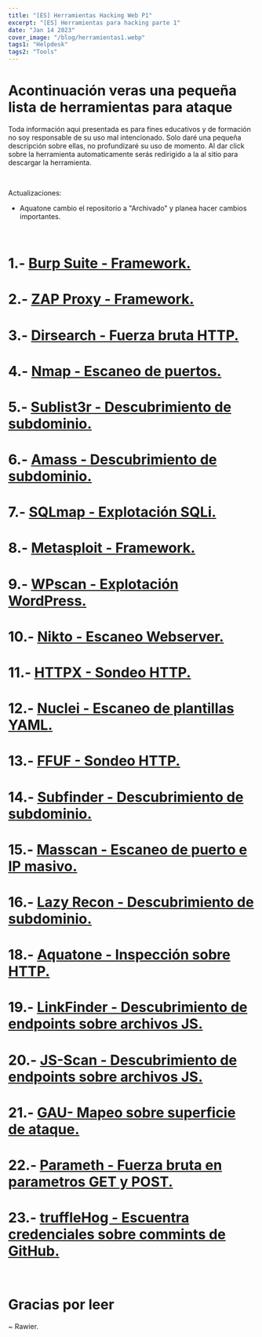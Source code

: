 ```yaml
---
title: "[ES] Herramientas Hacking Web P1"
excerpt: "[ES] Herramientas para hacking parte 1"
date: "Jan 14 2023"
cover_image: "/blog/herramientas1.webp"
tags1: "Helpdesk"
tags2: "Tools"
---
```


# Acontinuación veras una pequeña lista de herramientas para ataque

Toda información aqui presentada es para fines educativos y de formación no soy responsable de su uso mal intencionado.
Solo daré una pequeña descripción sobre ellas, no profundizaré su uso de momento.
Al dar click sobre la herramienta automaticamente serás redirigido a la al sitio para descargar la herramienta.

&nbsp;

Actualizaciones:

* Aquatone cambio el repositorio a "Archivado" y planea hacer cambios importantes.

&nbsp;

# 1.- [Burp Suite - Framework.](https://portswigger.net/burp/communitydownload)

# 2.- [ZAP Proxy - Framework.](https://www.zaproxy.org/docs/desktop/addons/automation-framework/)

# 3.- [Dirsearch - Fuerza bruta HTTP.](https://github.com/maurosoria/dirsearch)

# 4.- [Nmap - Escaneo de puertos.](https://nmap.org/download.html)

# 5.- [Sublist3r - Descubrimiento de subdominio.](https://github.com/aboul3la/Sublist3r)

# 6.- [Amass - Descubrimiento de subdominio.](https://github.com/OWASP/Amass)

# 7.- [SQLmap - Explotación SQLi.](https://sqlmap.org)

# 8.- [Metasploit - Framework.](https://www.metasploit.com/download)

# 9.- [WPscan - Explotación WordPress.](https://github.com/wpscanteam/wpscan)

# 10.- [Nikto - Escaneo Webserver.](https://github.com/sullo/nikto)

# 11.- [HTTPX - Sondeo HTTP.](https://github.com/projectdiscovery/httpx)

# 12.- [Nuclei - Escaneo de plantillas YAML.](https://github.com/projectdiscovery/nuclei-templates)

# 13.- [FFUF - Sondeo HTTP.](https://github.com/ffuf/ffuf)

# 14.- [Subfinder - Descubrimiento de subdominio.](https://github.com/projectdiscovery/subfinder)

# 15.- [Masscan - Escaneo de puerto e IP masivo.](https://github.com/robertdavidgraham/masscan)

# 16.- [Lazy Recon - Descubrimiento de subdominio.](https://github.com/nahamsec/lazyrecon)

# 18.- [Aquatone - Inspección sobre HTTP.](https://github.com/michenriksen/aquatone/releases)

# 19.- [LinkFinder - Descubrimiento de endpoints sobre archivos JS.](https://github.com/GerbenJavado/LinkFinder)

# 20.- [JS-Scan - Descubrimiento de endpoints sobre archivos JS.](https://github.com/zseano/JS-Scan)

# 21.- [GAU- Mapeo sobre superficie de ataque.](https://github.com/lc/gau)

# 22.- [Parameth - Fuerza bruta en parametros GET y POST.](https://github.com/maK-/parameth)

# 23.- [truffleHog - Escuentra credenciales sobre commints de GitHub.](https://github.com/trufflesecurity/trufflehog)

&nbsp;

# Gracias por leer

~ Rawier.
